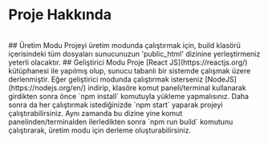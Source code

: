 # Proje Hakkında
<br>
## Üretim Modu
Projeyi üretim modunda çalıştırmak için, build klasörü içerisindeki tüm dosyaları sunucunuzun 'public_html' dizinine yerleştirmeniz yeterli olacaktır.
## Geliştirici Modu
Proje [React JS](https://reactjs.org/) kütüphanesi ile yapılmış olup, sunucu tabanlı bir sistemde çalışmak üzere derlenmiştir. Eğer geliştirici modunda çalıştırmak isterseniz [NodeJS](https://nodejs.org/en/) indirip, klasöre komut paneli/terminal kullanarak girdikten sonra önce `npm install` komutuyla yükleme yapmalısınız. Daha sonra da her çalıştırmak istediğinizde `npm start` yaparak projeyi çalıştırabilirsiniz. Aynı zamanda bu dizine yine komut panelinden/terminalden ilerledikten sonra `npm run build` komutunu çalıştırarak, üretim modu için derleme oluşturabilirsiniz.